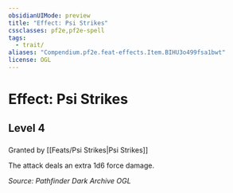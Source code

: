 ```yaml
---
obsidianUIMode: preview
title: "Effect: Psi Strikes"
cssclasses: pf2e,pf2e-spell
tags:
  - trait/
aliases: "Compendium.pf2e.feat-effects.Item.BIHU3o499fsa1bwt"
license: OGL
---
```

# Effect: Psi Strikes
## Level 4
### 






Granted by [[Feats/Psi Strikes|Psi Strikes]]

The attack deals an extra 1d6 force damage.

*Source: Pathfinder Dark Archive*
*OGL*